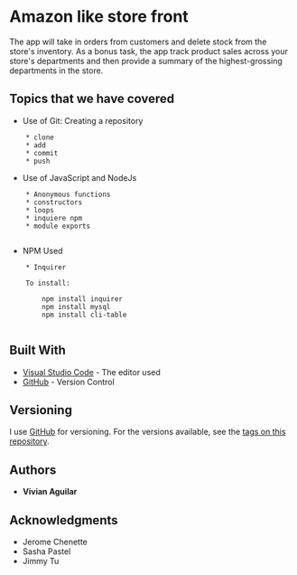 # Amazon like store front

The app will take in orders from customers and delete stock from the store's inventory. As a bonus task, the app  track product sales across your store's departments and then provide a summary of the highest-grossing departments in the store.



## Topics that we have covered

* Use of Git: Creating a repository
```
    * clone 
    * add 
    * commit 
    * push
```

* Use of JavaScript and NodeJs
```
    * Anonymous functions
    * constructors
    * loops
    * inquiere npm
    * module exports
    
``` 

* NPM Used
```
    * Inquirer

    To install:

        npm install inquirer
        npm install mysql
        npm install cli-table
        
``` 


## Built With

* [Visual Studio Code](https://code.visualstudio.com/) - The editor used
* [GitHub](https://github.com/) - Version Control

## Versioning

I use [GitHub](https://github.com/) for versioning. For the versions available, see the [tags on this repository](https://github.com/vaguilar25/constructor-word-guess). 

## Authors

* **Vivian Aguilar** 

## Acknowledgments

* Jerome Chenette
* Sasha Pastel
* Jimmy Tu
